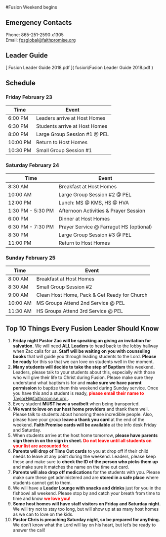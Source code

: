 #Fusion Weekend begins <span id="MyTimer"></span>    

## Emergency Contacts
Phone: 865-251-2590 x1305  
Email: [ fpsglobal@faithpromise.org ]( mailto:fpsglobal@faithpromise.org )

## Leader Guide
[ Fusion Leader Guide 2018.pdf ]( fusion\Fusion Leader Guide 2018.pdf )

## Schedule

### Friday February 23

| Time     | Event                         |
| -------- | ----------------------------- |
| 6:00 PM  | Leaders arrive at Host Homes  |
| 6:30 PM  | Students arrive at Host Homes |
| 8:00 PM  | Large Group Session #1 @ PEL  |
| 10:00 PM | Return to Host Homes          |
| 10:30 PM | Small Group Session #1        |

### Saturday February 24

| Time              | Event                                   |
| ----------------- | --------------------------------------- |
| 8:30 AM           | Breakfast at Host Homes                 |
| 10:00 AM          | Large Group Session #2 @ PEL            |
| 12:00 PM          | Lunch: MS @ KMS, HS @ HVA               |
| 1:30 PM - 5:30 PM | Afternoon Activities & Prayer Session   |
| 6:00 PM           | Dinner at Host Homes                    |
| 6:30 PM - 7:30 PM | Prayer Service @ Farragut HS (optional) |
| 8:30 PM           | Large Group Session #3 @ PEL            |
| 11:00 PM          | Return to Host Homes                    |

### Sunday February 25

| Time     | Event                                        |
| -------- | -------------------------------------------- |
| 8:00 AM  | Breakfast at Host Homes                      |
| 8:30 AM  | Small Group Session #2                       |
| 9:00 AM  | Clean Host Home, Pack & Get Ready for Church |
| 10:00 AM | MS Groups Attend 2nd Service @ PEL           |
| 11:30 AM | HS Groups Attend 3rd Service @ PEL           |

## Top 10 Things Every Fusion Leader Should Know

1. **Friday night Pastor Zac will be speaking an giving an invitation for salvation.** We will need **ALL Leaders** to head back to the lobby hallway when Zac calls for us. **Staff will be waiting on you with counseling books** that will guide you through leading students to the Lord. **Please be ready** for this so that we can love on students well in the moment.
2. **Many students will decide to take the step of Baptism** this weekend. Leaders, please talk to your students about this, especially with those who will give their life to Christ during Fusion. Please make sure they understand what baptism is for and **make sure we have parent permission** to baptize them this weekend during Sunday service. Once you have this and a student is ready, <font color=red>**please email their name to**</font> [ TaylorH@faithpromise.org ]( mailto:TaylorH@faithpromise.org ).
3. Every student **MUST have a seatbelt** when being transported.
4. **We want to love on our host home providers** and thank them well. Please talk to students about honoring these incredible people. Also, please have your group **leave a thank you card** at the end of the weekend. **Faith Promise cards will be available** at the info desk Friday and Saturday.
5. When students arrive at the host home tomorrow, **please have parents sign them in on the sign in sheet. <font color=red>Do not leave until all students on your list are accounted for.**</font>
6. **Parents will drop of Time Out cards** to you at drop off if their child needs to leave at any point during the weekend. Leaders, please keep these and make sure to **check the ID of the person who picks them up** and make sure it matches the name on the time out card.
7. **Parents will also drop off medications** for the students with you. Please make sure these get administered and are **stored in a safe place** where students cannot get to them.
8. We will have a **Leader Lounge with snacks and drinks** just for you in the fishbowl all weekend. Please stop by and catch your breath from time to time and know <font color=red>**we love you!**</font>
9. **Some host homes will have staff visitors on Friday and Saturday night.** We will try not to stay too long, but will show up at as many host homes as we can to love on the kids.
10. **Pastor Chris is preaching Saturday night, so be prepared for anything.** We don’t know what the Lord will lay on his heart, but let’s be ready to answer the call!

<script>
// Set the date we're counting down to
var countDownDate = new Date("Feb 23, 2018 18:00:00").getTime();

// Update the count down every 1 second
var x = setInterval(function() {

    // Get todays date and time
    var now = new Date().getTime();

    // Find the distance between now an the count down date
    var distance = countDownDate - now;

    // Time calculations for days, hours, minutes and seconds
    var days = Math.floor(distance / (1000 * 60 * 60 * 24));
    var hours = Math.floor((distance % (1000 * 60 * 60 * 24)) / (1000 * 60 * 60));
    var minutes = Math.floor((distance % (1000 * 60 * 60)) / (1000 * 60));
    var seconds = Math.floor((distance % (1000 * 60)) / 1000);

    // Output the result in an element with id="MyTimer"
    document.getElementById("MyTimer").innerHTML = "in " + days + " days " + hours + " hours "
    + minutes + " min " + seconds + " sec ";

    // If the count down is over, write some text
    if (distance < 0) {
        clearInterval(x);
        document.getElementById("MyTimer").innerHTML = "NOW!";
    }
}, 1000);
</script>

<style>
#MyToggleDiv {
	background-color: lightgray;
	border: none;
	border-radius: 12px;
	padding: 10px 10px;
}
#MyButton {
    background-color: #555555;
    border: none;
	border-radius: 12px;
    color: white;
    padding: 10px 10px;
    text-align: center;
    text-decoration: none;
    display: inline-block;
}
</style>

<script>
function myFunction() {
    var x = document.getElementById("MyToggleDiv");
    if (x.style.display === "none") {
        x.style.display = "block";
    } else {
        x.style.display = "none";
    }
}
</script>
